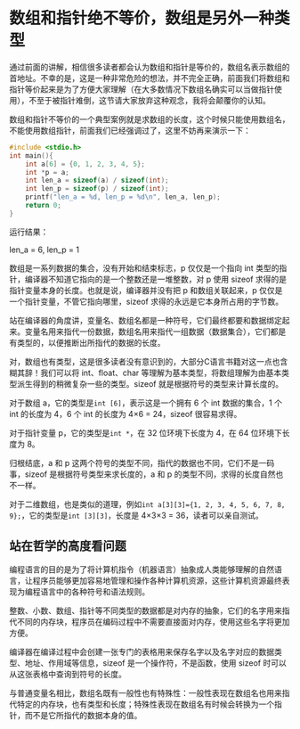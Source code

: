 # 数组和指针绝不等价，数组是另外一种类型

通过前面的讲解，相信很多读者都会认为数组和指针是等价的，数组名表示数组的首地址。不幸的是，这是一种非常危险的想法，并不完全正确，前面我们将数组和指针等价起来是为了方便大家理解（在大多数情况下数组名确实可以当做指针使用），不至于被指针难倒，这节请大家放弃这种观念，我将会颠覆你的认知。

数组和指针不等价的一个典型案例就是求数组的长度，这个时候只能使用数组名，不能使用数组指针，前面我们已经强调过了，这里不妨再来演示一下：

```c
#include <stdio.h>
int main(){
    int a[6] = {0, 1, 2, 3, 4, 5};
    int *p = a;
    int len_a = sizeof(a) / sizeof(int);
    int len_p = sizeof(p) / sizeof(int);
    printf("len_a = %d, len_p = %d\n", len_a, len_p);
    return 0;
}
```

运行结果：

len_a = 6, len_p = 1

数组是一系列数据的集合，没有开始和结束标志，p 仅仅是一个指向 int 类型的指针，编译器不知道它指向的是一个整数还是一堆整数，对 p 使用 sizeof 求得的是指针变量本身的长度。也就是说，编译器并没有把 p 和数组关联起来，p 仅仅是一个指针变量，不管它指向哪里，sizeof 求得的永远是它本身所占用的字节数。

站在编译器的角度讲，变量名、数组名都是一种符号，它们最终都要和数据绑定起来。变量名用来指代一份数据，数组名用来指代一组数据（数据集合），它们都是有类型的，以便推断出所指代的数据的长度。

对，数组也有类型，这是很多读者没有意识到的，大部分C语言书籍对这一点也含糊其辞！我们可以将 int、float、char 等理解为基本类型，将数组理解为由基本类型派生得到的稍微复杂一些的类型。sizeof 就是根据符号的类型来计算长度的。

对于数组 a，它的类型是`int [6]`，表示这是一个拥有 6 个 int 数据的集合，1 个 int 的长度为 4，6 个 int 的长度为 4×6 = 24，sizeof 很容易求得。

对于指针变量 p，它的类型是`int *`，在 32 位环境下长度为 4，在 64 位环境下长度为 8。

归根结底，a 和 p 这两个符号的类型不同，指代的数据也不同，它们不是一码事，sizeof 是根据符号类型来求长度的，a 和 p 的类型不同，求得的长度自然也不一样。

对于二维数组，也是类似的道理，例如`int a[3][3]={1, 2, 3, 4, 5, 6, 7, 8, 9};`，它的类型是`int [3][3]`，长度是 4×3×3 = 36，读者可以亲自测试。

## 站在哲学的高度看问题

编程语言的目的是为了将计算机指令（机器语言）抽象成人类能够理解的自然语言，让程序员能够更加容易地管理和操作各种计算机资源，这些计算机资源最终表现为编程语言中的各种符号和语法规则。

整数、小数、数组、指针等不同类型的数据都是对内存的抽象，它们的名字用来指代不同的内存块，程序员在编码过程中不需要直接面对内存，使用这些名字将更加方便。

编译器在编译过程中会创建一张专门的表格用来保存名字以及名字对应的数据类型、地址、作用域等信息，sizeof 是一个操作符，不是函数，使用 sizeof 时可以从这张表格中查询到符号的长度。

与普通变量名相比，数组名既有一般性也有特殊性：一般性表现在数组名也用来指代特定的内存块，也有类型和长度；特殊性表现在数组名有时候会转换为一个指针，而不是它所指代的数据本身的值。